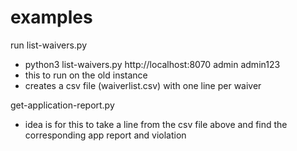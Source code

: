 # examples


run list-waivers.py 
 - python3 list-waivers.py http://localhost:8070 admin admin123
 - this to run on the old instance
 - creates a csv file (waiverlist.csv) with one line per waiver

get-application-report.py
- idea is for this to take a line from the csv file above and find the corresponding app report and violation



